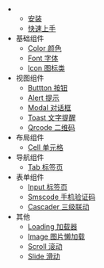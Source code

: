 * 
	* [安装](install.md)
	* [快速上手](start.md)
* 基础组件
	* [Color 颜色](base/color.md)
	* [Font 字体](base/font.md)
	* [Icon 图标类](base/icon.md)
* 视图组件
	* [Buttton 按钮](view/button.md)
	* [Alert 提示](view/alert.md)
	* [Modal 对话框](view/modal.md)
	* [Toast 文字提醒](view/toast.md)
	* [Qrcode 二维码](view/qrcode.md)
* 布局组件
	* [Cell 单元格](layout/cell.md)
* 导航组件
	* [Tab 标签页](navigation/tab.md)
* 表单组件
	* [Input 标签页](form/input.md)
	* [Smscode 手机验证码](form/smscode.md)
	* [Cascader 三级联动](form/cascader.md)
* 其他
	* [Loading 加载器](other/loading.md)
	* [Image 图片懒加载](other/img.md)
	* [Scroll 滚动](other/scroll.md)
	* [Slide 滑动](other/slide.md)
